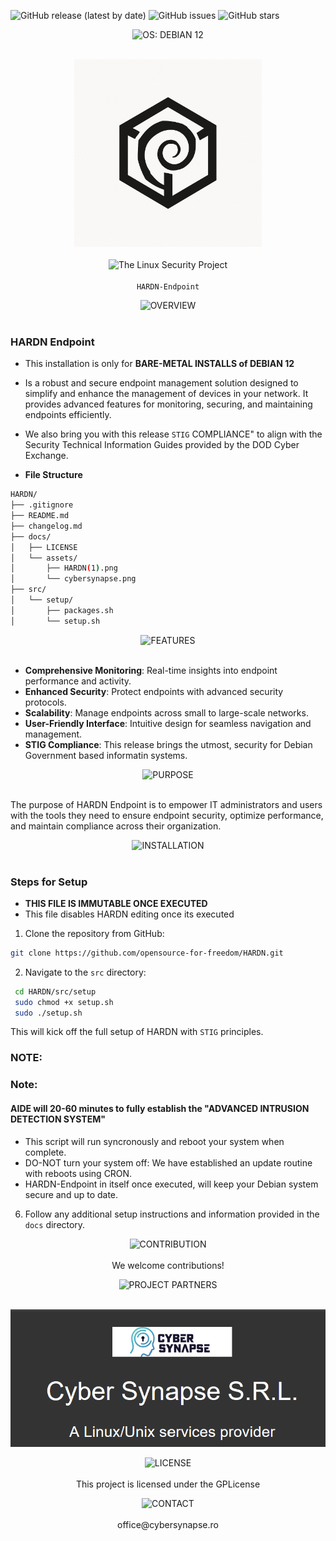 
<p align="center">
  <Project Status><br><br>
</p>

![GitHub release (latest by date)](https://img.shields.io/github/v/release/OpenSource-For-Freedom/HARDN?include_prereleases)
![GitHub issues](https://img.shields.io/github/issues/OpenSource-For-Freedom/HARDN)
![GitHub stars](https://img.shields.io/github/stars/OpenSource-For-Freedom/HARDN)


<p align="center">
  <img src="https://img.shields.io/badge/OS: DEBIAN 12-red?style=for-the-badge&labelColor=grey" alt="OS: DEBIAN 12"><br><br>
</p>

<p align="center">
  <img src="docs/assets/HARDN(1).png" alt="HARDN Logo" width="300px" /><br><br>
  <img src="https://img.shields.io/badge/The_Linux_Security_Project-red?style=for-the-badge&labelColor=black" alt="The Linux Security Project"><br><br>
  <code>HARDN-Endpoint</code>
</p>



<p align="center">
  <img src="https://img.shields.io/badge/OVERVIEW-white?style=for-the-badge&labelColor=black" alt="OVERVIEW"><br><br>
</p>


### HARDN Endpoint
- This installation is only for **BARE-METAL INSTALLS of DEBIAN 12**
- Is a robust and secure endpoint management solution designed to simplify and enhance the management of devices in your network. It provides advanced features for monitoring, securing, and maintaining endpoints efficiently.
- We also bring you with this release `STIG` COMPLIANCE" to align with the Security Technical Information Guides provided by the DOD Cyber Exchange.

- **File Structure**
```bash
HARDN/
├── .gitignore
├── README.md
├── changelog.md
├── docs/
│   ├── LICENSE
│   └── assets/
│       ├── HARDN(1).png
│       └── cybersynapse.png
├── src/
│   └── setup/
│       ├── packages.sh
│       └── setup.sh
```

</p>



<p align="center">
  <img src="https://img.shields.io/badge/FEATURES-white?style=for-the-badge&labelColor=black" alt="FEATURES"><br><br>
</p>

- **Comprehensive Monitoring**: Real-time insights into endpoint performance and activity.
- **Enhanced Security**: Protect endpoints with advanced security protocols.
- **Scalability**: Manage endpoints across small to large-scale networks.
- **User-Friendly Interface**: Intuitive design for seamless navigation and management.
- **STIG Compliance**: This release brings the utmost, security for Debian Government based informatin systems. 

<p align="center">
  <img src="https://img.shields.io/badge/PURPOSE-white?style=for-the-badge&labelColor=black" alt="PURPOSE"><br><br>
</p>

The purpose of HARDN Endpoint is to empower IT administrators and users with the tools they need to ensure endpoint security, optimize performance, and maintain compliance across their organization.

<p align="center">
  <img src="https://img.shields.io/badge/INSTALLATION-white?style=for-the-badge&labelColor=black" alt="INSTALLATION"><br><br>
</p>

### Steps for Setup
- **THIS FILE IS IMMUTABLE ONCE EXECUTED**
- This file disables HARDN editing once its executed
1. Clone the repository from GitHub:
  ```bash
  git clone https://github.com/opensource-for-freedom/HARDN.git
  ```
2. Navigate to the `src` directory:
 ```bash
  cd HARDN/src/setup
  sudo chmod +x setup.sh
  sudo ./setup.sh

  ```
  This will kick off the full setup of HARDN with `STIG` principles. 
  ### NOTE: 

  ### Note: 
  #### AIDE will 20-60 minutes to fully establish the "ADVANCED INTRUSION DETECTION SYSTEM"
  - This script will run syncronously and reboot your system when complete. 
  - DO-NOT turn your system off: We have established an update routine with reboots using CRON. 
  - HARDN-Endpoint in itself once executed, will keep your Debian system secure and up to date. 

6. Follow any additional setup instructions and information provided in the `docs` directory.
</p>

<p align="center">
  <img src="https://img.shields.io/badge/CONTRIBUTION-white?style=for-the-badge&labelColor=black" alt="CONTRIBUTION"><br><br>
We welcome contributions! 

</p>

<p align="center">
  <img src="https://img.shields.io/badge/PROJECT PARTNERS-white?style=for-the-badge&labelColor=black" alt="PROJECT PARTNERS"><br><br>
</p>


<p align="center">
  <img src="docs/assets/cybersynapse.png" alt="cybersynapse Logo" />
</p>



<p align="center">
  <img src="https://img.shields.io/badge/LICENSE-white?style=for-the-badge&labelColor=black" alt="LICENSE"><br><br>
This project is licensed under the GPLicense
  
</p>


<p align="center">
  <img src="https://img.shields.io/badge/CONTACT-white?style=for-the-badge&labelColor=black" alt="CONTACT"><br><br>
office@cybersynapse.ro
</p>



